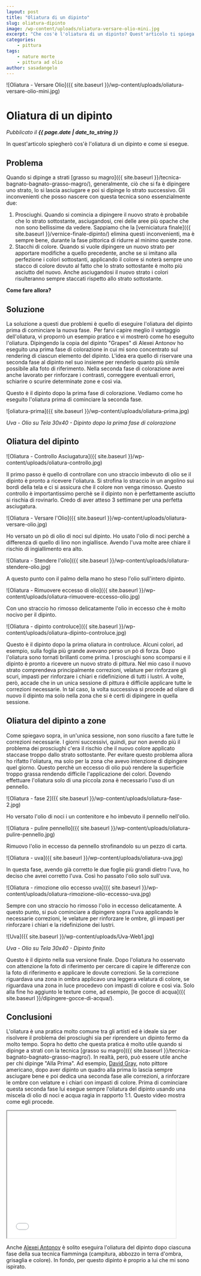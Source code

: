```yaml
---
layout: post
title: "Oliatura di un dipinto"
slug: oliatura-dipinto
image: /wp-content/uploads/oliatura-versare-olio-mini.jpg
excerpt: "Che cos'è l'oliatura di un dipinto? Quest'articolo ti spiega come si esegue l&#039;oliatura di un dipinto per dare di nuovo vita ai suoi colori."
categories:
    - pittura
tags:
    - nature morte
    - pittura ad olio
author: sasadangelo
---
```


![Oliatura - Versare Olio]({{ site.baseurl }}/wp-content/uploads/oliatura-versare-olio-mini.jpg)

# Oliatura di un dipinto
_Pubblicato il **{{ page.date | date_to_string }}**_

In quest'articolo spiegherò cos'è l'oliatura di un dipinto e come si esegue.

## Problema

Quando si dipinge a strati [grasso su magro]({{ site.baseurl }}/tecnica-bagnato-bagnato-grasso-magro/), generalmente, ciò che si fa è dipingere uno strato, lo si lascia asciugare e poi si dipinge lo strato successivo. Gli inconvenienti che posso nascere con questa tecnica sono essenzialmente due:

1. Prosciughi. Quando si comincia a dipingere il nuovo strato è probabile che lo strato sottostante, asciugandosi, crei delle aree più opache che non sono bellissime da vedere. Sappiamo che la [verniciatura finale]({{ site.baseurl }}/vernice-finale-dipinto/) elimina questi inconvenienti, ma è sempre bene, durante la fase pittorica di ridurre al minimo queste zone.
2. Stacchi di colore. Quando si vuole dipingere un nuovo strato per apportare modifiche a quello precedente, anche se si imitano alla perfezione i colori sottostanti, applicando il colore si noterà sempre uno stacco di colore dovuto al fatto che lo strato sottostante è molto più asciutto del nuovo. Anche asciugandosi il nuovo strato i colori risulteranno sempre staccati rispetto allo strato sottostante.

**Come fare allora?**

## Soluzione

La soluzione a questi due problemi è quello di eseguire l'oliatura del dipinto prima di cominciare la nuova fase.  Per farvi capire meglio il vantaggio dell'oliatura, vi proporrò un esempio pratico e vi mostrerò come ho eseguito l'oliatura. Dipingendo la copia del dipinto "Grapes" di Alexei Antonov ho eseguito una prima fase di colorazione in cui mi sono concentrato sul rendering di ciascun elemento del dipinto. L'idea era quello di riservare una seconda fase al dipinto nel suo insieme per renderlo quanto più simile possibile alla foto di riferimento. Nella seconda fase di colorazione avrei anche lavorato per rinforzare i contrasti, correggere eventuali errori, schiarire o scurire determinate zone e così via.

Questo è il dipinto dopo la prima fase di colorazione. Vediamo come ho eseguito l'oliatura prima di cominciare la seconda fase.

![oliatura-prima]({{ site.baseurl }}/wp-content/uploads/oliatura-prima.jpg)

_Uva - Olio su Tela 30x40 - Dipinto dopo la prima fase di colorazione_

## Oliatura del dipinto

![Oliatura - Controllo Asciugatura]({{ site.baseurl }}/wp-content/uploads/oliatura-controllo.jpg)

Il primo passo è quello di controllare con uno straccio imbevuto di olio se il dipinto è pronto a ricevere l'oliatura. Si strofina lo straccio in un angolino sui bordi della tela e ci si assicura che il colore non venga rimosso. Questo controllo è importantissimo perchè se il dipinto non è perfettamente asciutto si rischia di rovinarlo. Credo di aver atteso 3 settimane per una perfetta asciugatura.

![Oliatura - Versare l'Olio]({{ site.baseurl }}/wp-content/uploads/oliatura-versare-olio.jpg)

Ho versato un pò di olio di noci sul dipinto. Ho usato l'olio di noci perchè a differenza di quello di lino non ingiallisce. Avendo l'uva molte aree chiare il rischio di ingiallimento era alto.

![Oliatura - Stendere l'olio]({{ site.baseurl }}/wp-content/uploads/oliatura-stendere-olio.jpg)

A questo punto con il palmo della mano ho steso l'olio sull'intero dipinto.

![Oliatura - Rimuovere eccesso di olio]({{ site.baseurl }}/wp-content/uploads/oliatura-rimuovere-eccesso-olio.jpg)

Con uno straccio ho rimosso delicatamente l'olio in eccesso che è molto nocivo per il dipinto.

![Oliatura - dipinto controluce]({{ site.baseurl }}/wp-content/uploads/oliatura-dipinto-controluce.jpg)

Questo è il dipinto dopo la prima oliatura in controluce. Alcuni colori, ad esempio, sulla foglia più grande avevano perso un pò di forza. Dopo l'oliatura sono tornati brillanti come prima. I prosciughi sono scomparsi e il dipinto è pronto a ricevere un nuovo strato di pittura. Nel mio caso il nuovo strato comprendeva principalmente correzioni, velature per rinforzare gli scuri, impasti per rinforzare i chiari e ridefinizione di tutti i lustri. A volte, però, accade che in un unica sessione di pittura è difficile applicare tutte le correzioni necessarie. In tal caso, la volta successiva si procede ad oliare di nuovo il dipinto ma solo nella zona che si è certi di dipingere in quella sessione.

## Oliatura del dipinto a zone

Come spiegavo sopra, in un'unica sessione, non sono riuscito a fare tutte le correzioni necessarie. I giorni successivi, quindi, pur non avendo più il problema dei prosciughi c'era il rischio che il nuovo colore applicato staccase troppo dallo strato sottostante. Per evitare questo problema allora ho rifatto l'oliatura, ma solo per la zona che avevo intenzione di dipingere quel giorno. Questo perchè un eccesso di olio può rendere la superficie troppo grassa rendendo difficile l'applicazione dei colori. Dovendo effettuare l'oliatura solo di una piccola zona è necessario l'uso di un pennello.

![Oliatura - fase 2]({{ site.baseurl }}/wp-content/uploads/oliatura-fase-2.jpg)

Ho versato l'olio di noci i un contenitore e ho imbevuto il pennello nell'olio.

![Oliatura - pulire pennello]({{ site.baseurl }}/wp-content/uploads/oliatura-pulire-pennello.jpg)

Rimuovo l'olio in eccesso da pennello strofinandolo su un pezzo di carta.

![Oliatura - uva]({{ site.baseurl }}/wp-content/uploads/oliatura-uva.jpg)

In questa fase, avendo già corretto le due foglie più grandi dietro l'uva, ho deciso che avrei corretto l'uva. Così ho passato l'olio solo sull'uva.

![Oliatura - rimozione olio eccesso uva]({{ site.baseurl }}/wp-content/uploads/oliatura-rimozione-olio-eccesso-uva.jpg)

Sempre con uno straccio ho rimosso l'olio in eccesso delicatamente. A questo punto, si può cominciare a dipingere sopra l'uva applicando le necessarie correzioni, le velature per rinforzare le ombre, gli impasti per rinforzare i chiari e la ridefinizione dei lustri.

![Uva]({{ site.baseurl }}/wp-content/uploads/Uva-Web1.jpg)

_Uva - Olio su Tela 30x40 - Dipinto finito_

Questo è il dipinto nella sua versione finale. Dopo l'oliatura ho osservato con attenzione la foto di riferimento per cercare di capire le differenze con la foto di riferimento e applicare le dovute correzioni. Se la correzione riguardava una zona in ombra applicavo una leggera velatura di colore, se riguardava una zona in luce procedevo con impasti di colore e così via. Solo alla fine ho aggiunto le texture come, ad esempio, [le gocce di acqua]({{ site.baseurl }}/dipingere-gocce-di-acqua/).

## Conclusioni

L'oliatura è una pratica molto comune tra gli artisti ed è ideale sia per risolvere il problema dei prosciughi sia per riprendere un dipinto fermo da molto tempo. Sopra ho detto che questa pratica è molto utile quando si dipinge a strati con la tecnica [grasso su magro]({{ site.baseurl }}/tecnica-bagnato-bagnato-grasso-magro/). In realtà, però, può essere utile anche per chi dipinge "Alla Prima". Ad esempio, [David Gray](https://www.davidgrayart.com/#home), noto pittore americano, dopo aver dipinto un quadro alla prima lo lascia sempre asciugare bene e poi dedica una seconda fase alle correzioni, a rinforzare le ombre con velature e i chiari con impasti di colore. Prima di cominciare questa seconda fase lui esegue sempre l'oliatura del dipinto usando una miscela di olio di noci e acqua ragia in rapporto 1:1. Questo video mostra come egli procede.

<iframe src="//www.youtube.com/embed/DO0A3Ux95Uc" height="338" width="450" allowfullscreen></iframe>

Anche [Alexei Antonov](https://antonovart.com/) è solito eseguira l'oliatura del dipinto dopo ciascuna fase della sua tecnica fiamminga (campitura, abbozzo in terra d'ombra, grisaglia e colore). In fondo, per questo dipinto è proprio a lui che mi sono ispirato.
